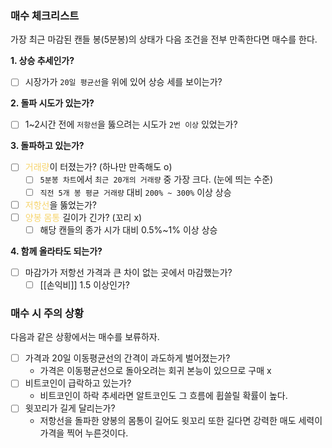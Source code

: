 ### 매수 체크리스트
가장 최근 마감된 캔들 봉(5분봉)의 상태가 다음 조건을 전부 만족한다면 매수를 한다.

**1. 상승 추세인가?**
- [ ] 시장가가 `20일 평균선`을 위에 있어 상승
세를 보이는가?

**2. 돌파 시도가 있는가?**
- [ ] 1~2시간 전에 `저항선`을 뚫으려는 시도가 `2번 이상` 있었는가?

**3. 돌파하고 있는가?**
- [ ] <span style="color:rgb(247, 213, 110)">거래량</span>이 터졌는가? (하나만 만족해도 o)
	- [ ] `5분봉 차트`에서 `최근 20개의 거래량` 중 가장 크다. (눈에 띄는 수준)
	- [ ] `직전 5개 봉 평균 거래량` 대비 `200% ~ 300%` 이상 상승
- [ ] <span style="color:rgb(247, 213, 110)">저항선</span>을 뚫었는가?
- [ ] <span style="color:rgb(247, 213, 110)">양봉 몸통</span> 길이가 긴가? (꼬리 x)
	- [ ] 해당 캔들의 종가 시가 대비 0.5%~1% 이상 상승

**4. 함께 올라타도 되는가?**
- [ ] 마감가가 저항선 가격과 큰 차이 없는 곳에서 마감했는가?
	- [ ] [[손익비]] 1.5 이상인가?

### 매수 시 주의 상황
다음과 같은 상황에서는 매수를 보류하자.
- [ ] 가격과 20일 이동평균선의 간격이 과도하게 벌어졌는가?
	- 가격은 이동평균선으로 돌아오려는 회귀 본능이 있으므로 구매 x
- [ ] 비트코인이 급락하고 있는가?
	- 비트코인이 하락 추세라면 알트코인도 그 흐름에 휩쓸릴 확률이 높다.
- [ ] 윗꼬리가 길게 달리는가?
	- 저항선을 돌파한 양봉의 몸통이 길어도 윗꼬리 또한 길다면 강력한 매도 세력이 가격을 찍어 누른것이다.